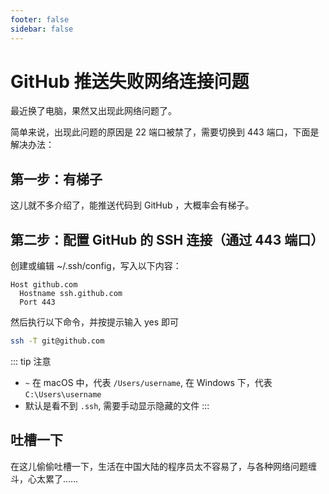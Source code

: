 ```yaml
---
footer: false
sidebar: false
---
```


# GitHub 推送失败网络连接问题

最近换了电脑，果然又出现此网络问题了。

简单来说，出现此问题的原因是 22 端口被禁了，需要切换到 443 端口，下面是解决办法：

## 第一步：有梯子

这儿就不多介绍了，能推送代码到 GitHub ，大概率会有梯子。

## 第二步：配置 GitHub 的 SSH 连接（通过 443 端口）

创建或编辑 ~/.ssh/config，写入以下内容：

```
Host github.com
  Hostname ssh.github.com
  Port 443
```

然后执行以下命令，并按提示输入 yes 即可

```sh
ssh -T git@github.com
```

::: tip 注意
- `~` 在 macOS 中，代表 `/Users/username`,  在 Windows 下，代表 `C:\Users\username`
- 默认是看不到 `.ssh`, 需要手动显示隐藏的文件
:::

## 吐槽一下

在这儿偷偷吐槽一下，生活在中国大陆的程序员太不容易了，与各种网络问题缠斗，心太累了……
